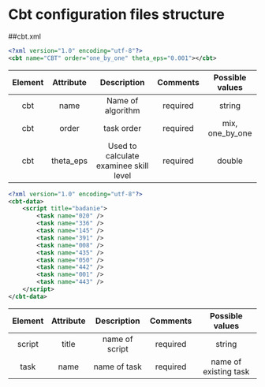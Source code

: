 # Cbt configuration files structure
##cbt.xml

```xml
<?xml version="1.0" encoding="utf-8"?>
<cbt name="CBT" order="one_by_one" theta_eps="0.001"></cbt>
```
| Element | Attribute | Description | Comments | Possible values |
|:-------:|:---------:|:-----------:|:--------:|:---------------:|
|cbt      | name      | Name of algorithm| required| string      |
|cbt      | order     | task order  | required | mix, one_by_one |
|cbt      | theta_eps | Used to calculate examinee skill level  | required| double |


```xml
<?xml version="1.0" encoding="utf-8"?>
<cbt-data>
    <script title="badanie">
        <task name="020" />
        <task name="336" />
        <task name="145" />
        <task name="391" />
        <task name="008" />
        <task name="435" />
        <task name="050" />
        <task name="442" />
        <task name="001" />
        <task name="443" />
    </script>
</cbt-data>

```

| Element | Attribute | Description | Comments | Possible values |
|:-------:|:---------:|:-----------:|:--------:|:---------------:|
|script   | title     | name of script| required| string         |
|task     | name      | name of task| required | name of existing task|
